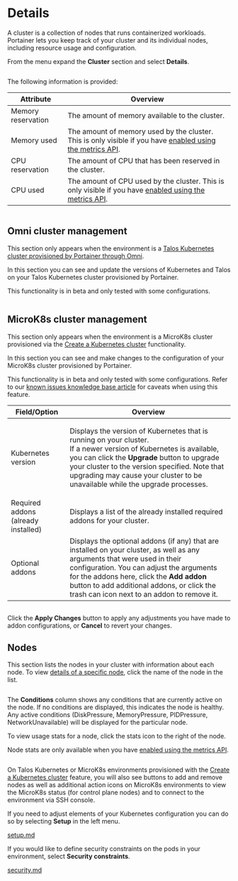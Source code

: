 # Details

A cluster is a collection of nodes that runs containerized workloads. Portainer lets you keep track of your cluster and its individual nodes, including resource usage and configuration.

From the menu expand the **Cluster** section and select **Details**.&#x20;

<figure><img src="../../../.gitbook/assets/2.20-kubernetes-cluster-details.gif" alt=""><figcaption></figcaption></figure>

The following information is provided:

| Attribute          | Overview                                                                                                                                                    |
| ------------------ | ----------------------------------------------------------------------------------------------------------------------------------------------------------- |
| Memory reservation | The amount of memory available to the cluster.                                                                                                              |
| Memory used        | The amount of memory used by the cluster. This is only visible if you have [enabled using the metrics API](setup.md#enable-features-using-the-metrics-api). |
| CPU reservation    | The amount of CPU that has been reserved in the cluster.                                                                                                    |
| CPU used           | The amount of CPU used by the cluster. This is only visible if you have [enabled using the metrics API](setup.md#enable-features-using-the-metrics-api).    |

<figure><img src="../../../.gitbook/assets/2.27-kubernetes-cluster-details-resource-reservation.png" alt=""><figcaption></figcaption></figure>

## Omni cluster management


This section only appears when the environment is a [Talos Kubernetes cluster provisioned by Portainer through Omni](../../../admin/environments/add/kube-create/omni.md).


In this section you can see and update the versions of Kubernetes and Talos on your Talos Kubernetes cluster provisioned by Portainer.


This functionality is in beta and only tested with some configurations.


<figure><img src="../../../.gitbook/assets/2.26-kubernetes-cluster-details-omni.png" alt=""><figcaption></figcaption></figure>

## MicroK8s cluster management


This section only appears when the environment is a MicroK8s cluster provisioned via the [Create a Kubernetes cluster](../../../admin/environments/add/kube-create/microk8s/) functionality.


In this section you can see and make changes to the configuration of your MicroK8s cluster provisioned by Portainer.


This functionality is in beta and only tested with some configurations. Refer to our [known issues knowledge base article](https://portal.portainer.io/knowledge/microk8s-known-issues) for caveats when using this feature.


| Field/Option                        | Overview                                                                                                                                                                                                                                                                                                                    |
| ----------------------------------- | --------------------------------------------------------------------------------------------------------------------------------------------------------------------------------------------------------------------------------------------------------------------------------------------------------------------------- |
| Kubernetes version                  | <p>Displays the version of Kubernetes that is running on your cluster.<br>If a newer version of Kubernetes is available, you can click the <strong>Upgrade</strong> button to upgrade your cluster to the version specified. Note that upgrading may cause your cluster to be unavailable while the upgrade processes. </p> |
| Required addons (already installed) | Displays a list of the already installed required addons for your cluster.                                                                                                                                                                                                                                                  |
| Optional addons                     | Displays the optional addons (if any) that are installed on your cluster, as well as any arguments that were used in their configuration. You can adjust the arguments for the addons here, click the **Add addon** button to add additional addons, or click the trash can icon next to an addon to remove it.             |

<figure><img src="../../../.gitbook/assets/2.19-kubernetes-cluster-microk8s.png" alt=""><figcaption></figcaption></figure>

Click the **Apply Changes** button to apply any adjustments you have made to addon configurations, or **Cancel** to revert your changes.

## Nodes

This section lists the nodes in your cluster with information about each node. To view [details of a specific node](node.md), click the name of the node in the list.&#x20;

<figure><img src="../../../.gitbook/assets/2.27-kubernetes-details-nodes-list.png" alt=""><figcaption></figcaption></figure>

The **Conditions** column shows any conditions that are currently active on the node. If no conditions are displayed, this indicates the node is healthy. Any active conditions (DiskPressure, MemoryPressure, PIDPressure, NetworkUnavailable) will be displayed for the particular node.

To view usage stats for a node, click the stats icon to the right of the node.


Node stats are only available when you have [enabled using the metrics API](setup.md#enable-features-using-the-metrics-api).


<figure><img src="../../../.gitbook/assets/2.17-k8s-cluster-nodestats.png" alt=""><figcaption></figcaption></figure>

On Talos Kubernetes or MicroK8s environments provisioned with the [Create a Kubernetes cluster](../../../admin/environments/add/kube-create/) feature, you will also see buttons to add and remove nodes as well as additional action icons on MicroK8s environments to view the MicroK8s status (for control plane nodes) and to connect to the environment via SSH console.

If you need to adjust elements of your Kubernetes configuration you can do so by selecting **Setup** in the left menu.


[setup.md](setup.md)


If you would like to define security constraints on the pods in your environment, select **Security constraints**.


[security.md](security.md)


